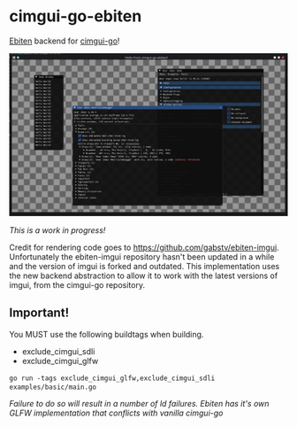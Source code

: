 # cimgui-go-ebiten
[Ebiten](https://ebitengine.org/) backend for [cimgui-go](https://github.com/AllenDang/cimgui-go)!

![WIP](screenshot_wip.png)

*This is a work in progress!*

Credit for rendering code goes to https://github.com/gabstv/ebiten-imgui. Unfortunately the ebiten-imgui repository hasn't been updated in a while and the version of imgui is forked and outdated. This implementation uses the new backend abstraction to allow it to work with the latest versions of imgui, from the cimgui-go repository. 


## Important!
You MUST use the following buildtags when building.
* exclude_cimgui_sdli
* exclude_cimgui_glfw

```
go run -tags exclude_cimgui_glfw,exclude_cimgui_sdli examples/basic/main.go
```
*Failure to do so will result in a number of ld failures. Ebiten has it's own GLFW 
implementation that conflicts with vanilla cimgui-go*

